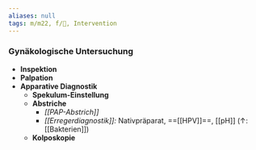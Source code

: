 ```yaml
---
aliases: null
tags: m/m22, f/🦩, Intervention
---
```

### Gynäkologische Untersuchung
- **Inspektion**
- **Palpation**
- **Apparative Diagnostik**
	- **Spekulum-Einstellung**
	- **Abstriche**
		- *[[PAP-Abstrich]]*
		- *[[Erregerdiagnostik]]:* Nativpräparat, ==[[HPV]]==, [[pH]] (↑: [[Bakterien]])
	- **Kolposkopie**
